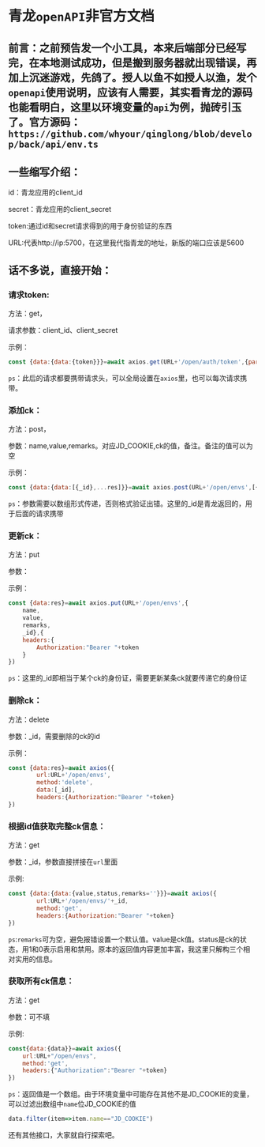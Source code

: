 # 青龙`openAPI`非官方文档

## 前言：之前预告发一个小工具，本来后端部分已经写完，在本地测试成功，但是搬到服务器就出现错误，再加上沉迷游戏，先鸽了。授人以鱼不如授人以渔，发个`openapi`使用说明，应该有人需要，其实看青龙的源码也能看明白，这里以环境变量的`api`为例，抛砖引玉了。官方源码：`https://github.com/whyour/qinglong/blob/develop/back/api/env.ts`

## 一些缩写介绍：

id：青龙应用的client_id

secret：青龙应用的client_secret

token:通过id和secret请求得到的用于身份验证的东西

URL:代表http://ip:5700，在这里我代指青龙的地址，新版的端口应该是5600

## 话不多说，直接开始：

### 请求token:

方法：get，

请求参数：client_id、client_secret

示例：

```js
const {data:{data:{token}}}=await axios.get(URL+'/open/auth/token',{params:{client_id:ID,client_secret:SECRET}})
```

`ps`：此后的请求都要携带请求头，可以全局设置在`axios`里，也可以每次请求携带。

### 添加ck：

方法：post，

参数：name,value,remarks。对应JD_COOKIE,ck的值，备注。备注的值可以为空

示例：

```js
const {data:{data:[{_id},...res]}}=await axios.post(URL+'/open/envs',[{name,value,remarks}],{headers:{Authorization:"Bearer "+token}})
```

`ps`：参数需要以数组形式传递，否则格式验证出错。这里的_id是青龙返回的，用于后面的请求携带

### 更新ck：

方法：put

参数：

示例：

```js
const {data:res}=await axios.put(URL+'/open/envs',{
    name,
    value,
    remarks,
    _id},{
    headers:{
        Authorization:"Bearer "+token
    }
})
```

`ps`：这里的_id即相当于某个ck的身份证，需要更新某条ck就要传递它的身份证

### 删除ck：

方法：delete

参数：_id，需要删除的ck的id

示例：

```js
const {data:res}=await axios({
        url:URL+'/open/envs',
        method:'delete',
        data:[_id],
        headers:{Authorization:"Bearer "+token}
})
```

### 根据id值获取完整ck信息：

方法：get

参数：_id，参数直接拼接在`url`里面

示例:

```js
const {data:{data:{value,status,remarks=''}}}=await axios({
        url:URL+'/open/envs/'+_id,
        method:'get',
        headers:{Authorization:"Bearer "+token}
})
```

`ps`:`remarks`可为空，避免报错设置一个默认值。value是ck值。status是ck的状态，用1和0表示启用和禁用。原本的返回值内容更加丰富，我这里只解构三个相对实用的信息。

### 获取所有ck信息：

方法：get

参数：可不填

示例:

```js
const{data:{data}}=await axios({
    url:URL+"/open/envs",
    method:'get',
    headers:{"Authorization":"Bearer "+token}
})
```

`ps`：返回值是一个数组。由于环境变量中可能存在其他不是JD_COOKIE的变量，可以过滤出数组中`name`位JD_COOKIE的值

```js
data.filter(item=>item.name=="JD_COOKIE")
```

还有其他接口，大家就自行探索吧。